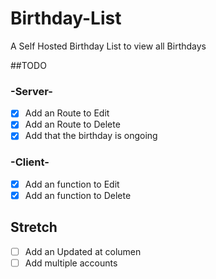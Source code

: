 # Birthday-List
A Self Hosted Birthday List to view all Birthdays

##TODO

### -Server-
* [x] Add an Route to Edit
* [x] Add an Route to Delete
* [x] Add that the birthday is ongoing

### -Client-
* [x] Add an function to Edit
* [x] Add an function to Delete

## Stretch
* [ ] Add an Updated at columen
* [ ] Add multiple accounts
